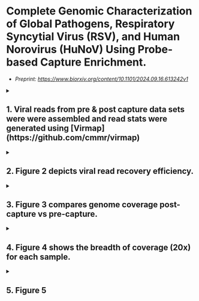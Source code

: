 # Complete Genomic Characterization of Global Pathogens, Respiratory Syncytial Virus (RSV), and Human Norovirus (HuNoV) Using Probe-based Capture Enrichment.
 - _Preprint: https://www.biorxiv.org/content/10.1101/2024.09.16.613242v1_

<details>
 <summary><h2>1. Viral reads from pre & post capture data sets were were assembled and read stats were generated using [Virmap](https://github.com/cmmr/virmap) </h2></summary>

</details>

<details>
 <summary><h2>2. Figure 2 depicts viral read recovery efficiency.</h2></summary>

</details>

<details>
 <summary><h2>3. Figure 3 compares genome coverage post-capture vs pre-capture.</h2></summary>

</details>

<details>
 <summary><h2>4. Figure 4 shows the breadth of coverage (20x) for each sample. </h2></summary>

 
 <h3>Breadth of 20x coverage</h3>

To calculate the breadth of coverage, we first align the reads to a given reference genome (see below), and then use `samtools depth` to calculate the coverage at each base across the genome.

For the alignments, we used `bwa mem` and different reference genomes depending on the virus. For RSV, we used the RSV/A and RSV/B reference genomes that were recently published by our group, which can be found [here](https://academic.oup.com/ve/article/10/1/vead086/7503540). For Norovirus, we used the assembled genome from each sample (assembled using capture probes) as a reference. To ensure quality, we applied a filter for a minimum mapping quality of 20 Phred scores (`-q 20`) when calculating the coverage.

Here’s the code we used for the alignment and coverage calculation:

 ```
# Performing alignment for each sample. The samtools commands will convert the output to bam and immediatelly sort the output into the final sorted file.
bwa mem -t 4 -T 0 reference read1 read2 | samtools view -hb - | samtools sort -o $outputdir/${name}.sorted.bam -

# Calculating the breadth of coverage for 20x and 30x
cov20=$(samtools depth -q 20 $outputdir/${name}.sorted.bam | awk '$3 >= 20 {count++} END {print count}')
cov30=$(samtools depth -q 20 $outputdir/${name}.sorted.bam | awk '$3 >= 30 {count++} END {print count}')
```
Where:
`reference`: is the reference genome ;
`read1`: the fastq file containing reads 1 ;
`read2`: the fastq file containing reads 2 ;
`outputdir`: the output directory ;
`name`: the sample name.

<h3> Plotting the breadth of coverage (20x)</h3>
The plots were created using the R script uploaded in the `fig4` subfolder of this Github page. The table containing the calculated breadth fof coverage (20x) is also found in that folder. For calcuating the percentages of genomes covered by 20x coverage, we used the reference genome lengths for RSV (15243bp), or an average of the assembled genome lengths for all samplesin the case of NoV (7526.148148bp).


Info about the RSV reference genomes here: https://doi.org/10.1093/ve/vead086
</details>


<details>
 <summary><h2>5. Figure 5 </h2></summary>

</details>
